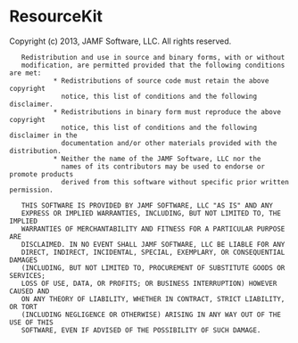ResourceKit
====================

Copyright (c) 2013, JAMF Software, LLC.  All rights reserved.

       Redistribution and use in source and binary forms, with or without
       modification, are permitted provided that the following conditions are met:
               * Redistributions of source code must retain the above copyright
                 notice, this list of conditions and the following disclaimer.
               * Redistributions in binary form must reproduce the above copyright
                 notice, this list of conditions and the following disclaimer in the
                 documentation and/or other materials provided with the distribution.
               * Neither the name of the JAMF Software, LLC nor the
                 names of its contributors may be used to endorse or promote products
                 derived from this software without specific prior written permission.

       THIS SOFTWARE IS PROVIDED BY JAMF SOFTWARE, LLC "AS IS" AND ANY
       EXPRESS OR IMPLIED WARRANTIES, INCLUDING, BUT NOT LIMITED TO, THE IMPLIED
       WARRANTIES OF MERCHANTABILITY AND FITNESS FOR A PARTICULAR PURPOSE ARE
       DISCLAIMED. IN NO EVENT SHALL JAMF SOFTWARE, LLC BE LIABLE FOR ANY
       DIRECT, INDIRECT, INCIDENTAL, SPECIAL, EXEMPLARY, OR CONSEQUENTIAL DAMAGES
       (INCLUDING, BUT NOT LIMITED TO, PROCUREMENT OF SUBSTITUTE GOODS OR SERVICES;
       LOSS OF USE, DATA, OR PROFITS; OR BUSINESS INTERRUPTION) HOWEVER CAUSED AND
       ON ANY THEORY OF LIABILITY, WHETHER IN CONTRACT, STRICT LIABILITY, OR TORT
       (INCLUDING NEGLIGENCE OR OTHERWISE) ARISING IN ANY WAY OUT OF THE USE OF THIS
       SOFTWARE, EVEN IF ADVISED OF THE POSSIBILITY OF SUCH DAMAGE.


